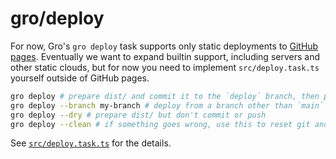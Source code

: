 # gro/deploy

For now, Gro's `gro deploy` task supports only static deployments to
[GitHub pages](https://pages.github.com/).
Eventually we want to expand builtin support,
including servers and other static clouds,
but for now you need to implement `src/deploy.task.ts` yourself outside of GitHub pages.

```bash
gro deploy # prepare dist/ and commit it to the `deploy` branch, then push to deploy
gro deploy --branch my-branch # deploy from a branch other than `main`
gro deploy --dry # prepare dist/ but don't commit or push
gro deploy --clean # if something goes wrong, use this to reset git and gro state
```

See [`src/deploy.task.ts`](/src/deploy.task.ts) for the details.

